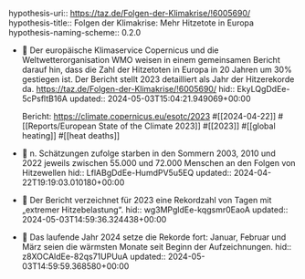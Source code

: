 hypothesis-uri:: https://taz.de/Folgen-der-Klimakrise/!6005690/
hypothesis-title:: Folgen der Klimakrise: Mehr Hitzetote in Europa
hypothesis-naming-scheme:: 0.2.0

- 📝 Der europäische Klimaservice Copernicus und die Weltwetterorganisation WMO weisen in einem gemeinsamen Bericht darauf hin, dass die Zahl der Hitzetoten in Europa in 20 Jahren um 30% gestiegen ist. Der Bericht stellt 2023 detailliert als Jahr der Hitzerekorde da. https://taz.de/Folgen-der-Klimakrise/!6005690/
  hid:: EkyLQgDdEe-5cPsfltB16A
  updated:: 2024-05-03T15:04:21.949069+00:00
  
  Bericht: https://climate.copernicus.eu/esotc/2023 #[[2024-04-22]] #[[Reports/European State of the Climate 2023]] #[[2023]] #[[global heating]] #[[heat deaths]]
- 📌 n. Schätzungen zufolge starben in den Sommern 2003, 2010 und 2022 jeweils zwischen 55.000 und 72.000 Menschen an den Folgen von Hitzewellen
  hid:: LflABgDdEe-HumdPV5u5EQ
  updated:: 2024-04-22T19:19:03.010180+00:00
- 📌 Der Bericht verzeichnet für 2023 eine Rekordzahl von Tagen mit „extremer Hitzebelastung“.
  hid:: wg3MPgldEe-kqgsmr0EaoA
  updated:: 2024-05-03T14:59:36.324438+00:00
- 📌 Das laufende Jahr 2024 setze die Rekorde fort: Januar, Februar und März seien die wärmsten Monate seit Beginn der Aufzeichnungen.
  hid:: z8XOCAldEe-82qs71UPUuA
  updated:: 2024-05-03T14:59:59.368580+00:00